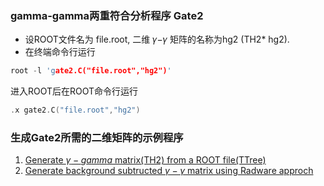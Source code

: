 

### gamma-gamma两重符合分析程序 Gate2

- 设ROOT文件名为 file.root, 二维 𝛾−𝛾 矩阵的名称为hg2 (TH2* hg2).
- 在终端命令行运行
```cpp
root -l 'gate2.C("file.root","hg2")'
```
进入ROOT后在ROOT命令行运行
```cpp
.x gate2.C("file.root","hg2")
```
### 生成Gate2所需的二维矩阵的示例程序
 1. [Generate $\gamma-gamma$ matrix(TH2) from a ROOT file(TTree)]()
 2. [Generate background subtructed $\gamma-\gamma$ matrix using Radware approch]()


